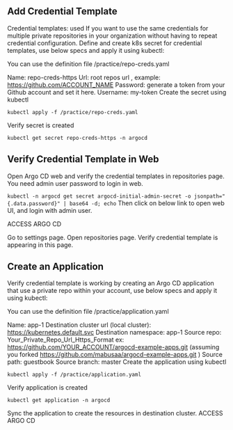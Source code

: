 ## Add Credential Template
Credential templates: used If you want to use the same credentials for multiple private repositories in your organization without having to repeat credential configuration.
Define and create k8s secret for credential templates, use below specs and apply it using kubectl:

You can use the definition file /practice/repo-creds.yaml

Name: repo-creds-https
Url: root repos url , example: https://github.com/ACCOUNT_NAME
Password: generate a token from your Github account and set it here.
Username: my-token
Create the secret using kubectl

`kubectl apply -f /practice/repo-creds.yaml`

Verify secret is created

`kubectl get secret repo-creds-https -n argocd`



## Verify Credential Template in Web
Open Argo CD web and verify the credential templates in repositories page.
You need admin user password to login in web.

`kubectl -n argocd get secret argocd-initial-admin-secret -o jsonpath="{.data.password}" | base64 -d; echo`
Then click on below link to open web UI, and login with admin user.

ACCESS ARGO CD

Go to settings page.
Open repositories page.
Verify credential template is appearing in this page.


## Create an Application
Verify credential template is working by creating an Argo CD application that use a private repo within your account, use below specs and apply it using kubectl:

You can use the definition file /practice/application.yaml

Name: app-1
Destination cluster url (local cluster): https://kubernetes.default.svc
Destination namespace: app-1
Source repo: Your_Private_Repo_Url_Https_Format ex: https://github.com/YOUR_ACCOUNT/argocd-example-apps.git (assuming you forked https://github.com/mabusaa/argocd-example-apps.git )
Source path: guestbook
Source branch: master
Create the application using kubectl

`kubectl apply -f /practice/application.yaml`

Verify application is created

`kubectl get application -n argocd`

Sync the application to create the resources in destination cluster. ACCESS ARGO CD